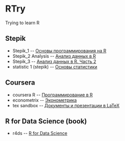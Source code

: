 # RTry
Trying to learn R

## Stepik
* Stepik_1 -- [Основы программирования на R](https://stepik.org/course/497)
* Stepik_2 Analysis -- [Анализ данных в R](https://stepik.org/course/129)
* Stepik_3 -- [Анализ данных в R. Часть 2](https://stepik.org/course/724)
* statistic 1 (stepik) -- [Основы статистики](https://stepik.org/course/76)

## Coursera
* coursera R -- [Программирование в R](https://www.coursera.org/learn/r-programming/home/welcome)
* econometrix -- [Эконометрика](https://www.coursera.org/learn/ekonometrika/home/welcome)
* tex sandbox -- [Документы и презентации в LaTeX](https://www.coursera.org/learn/latex/home/welcome)

## R for Data Science (book)
* r4ds -- [R for Data Science](http://r4ds.had.co.nz/)